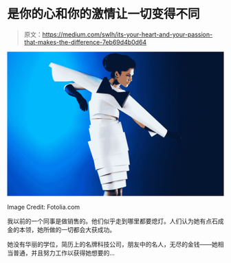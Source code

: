 # 是你的心和你的激情让一切变得不同

> 原文：<https://medium.com/swlh/its-your-heart-and-your-passion-that-makes-the-difference-7eb69d4b0d64>

![](img/b7438ac1a65f07188ef2fb0c1675d4af.png)

Image Credit: Fotolia.com

我以前的一个同事是做销售的。他们似乎走到哪里都要熄灯。人们认为她有点石成金的本领，她所做的一切都会大获成功。

她没有华丽的学位，简历上的名牌科技公司，朋友中的名人，无尽的金钱——她相当普通，并且努力工作以获得她想要的…